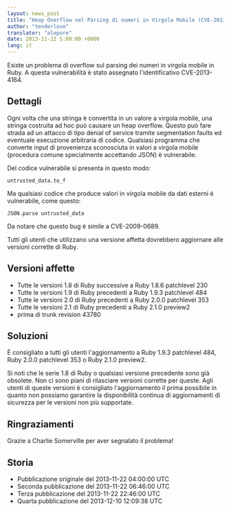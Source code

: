 ```yaml
---
layout: news_post
title: "Heap Overflow nel Parsing di numeri in Virgola Mobile (CVE-2013-4164)"
author: "tenderlove"
translator: "alepore"
date: 2013-11-22 5:00:00 +0000
lang: it
---
```


Esiste un problema di overflow sul parsing dei numeri in virgola mobile in Ruby.
A questa vulnerabilità è stato assegnato l'identificativo CVE-2013-4164.

## Dettagli

Ogni volta che una stringa è convertita in un valore a virgola mobile, una
stringa costruita ad hoc può causare un heap overflow.  Questo può fare strada
ad un attacco di tipo denial of service tramite segmentation faults ed eventuale
esecuzione arbitraria di codice.  Qualsiasi programma che converte input di
provenienza sconosciuta in valori a virgola mobile (procedura comune
specialmente accettando JSON) è vulnerabile.

Del codice vulnerabile si presenta in questo modo:

    untrusted_data.to_f

Ma qualsiasi codice che produce valori in virgola mobile da dati esterni è
vulnerabile, come questo:

    JSON.parse untrusted_data

Da notare che questo bug è simile a CVE-2009-0689.

Tutti gli utenti che utilizzano una versione affetta dovrebbero aggiornare alle
versioni corrette di Ruby.

## Versioni affette

* Tutte le versioni 1.8 di Ruby successive a Ruby 1.8.6 patchlevel 230
* Tutte le versioni 1.9 di Ruby precedenti a Ruby 1.9.3 patchlevel 484
* Tutte le versioni 2.0 di Ruby precedenti a Ruby 2.0.0 patchlevel 353
* Tutte le versioni 2.1 di Ruby precedenti a Ruby 2.1.0 preview2
* prima di trunk revision 43780

## Soluzioni

È consigliato a tutti gli utenti l'aggiornamento a Ruby 1.9.3 patchlevel 484,
Ruby 2.0.0 patchlevel 353 o Ruby 2.1.0 preview2.

Si noti che le serie 1.8 di Ruby o qualsiasi versione precedente sono già
obsolete.  Non ci sono piani di rilasciare versioni corrette per queste.  Agli
utenti di queste versioni è consigliato l'aggiornamento il prima possibile in
quanto non possiamo garantire la disponibilità continua di aggiornamenti di
sicurezza per le versioni non più supportate.

## Ringraziamenti

Grazie a Charlie Somerville per aver segnalato il problema!

## Storia

* Pubblicazione originale del 2013-11-22 04:00:00 UTC
* Seconda pubblicazione del 2013-11-22 06:46:00 UTC
* Terza pubblicazione del 2013-11-22 22:46:00 UTC
* Quarta pubblicazione del 2013-12-10 12:09:38 UTC
